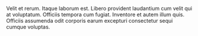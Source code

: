 Velit et rerum. Itaque laborum est. Libero provident laudantium cum velit qui at voluptatum. Officiis tempora cum fugiat. Inventore et autem illum quis. Officiis assumenda odit corporis earum excepturi consectetur sequi cumque voluptas.